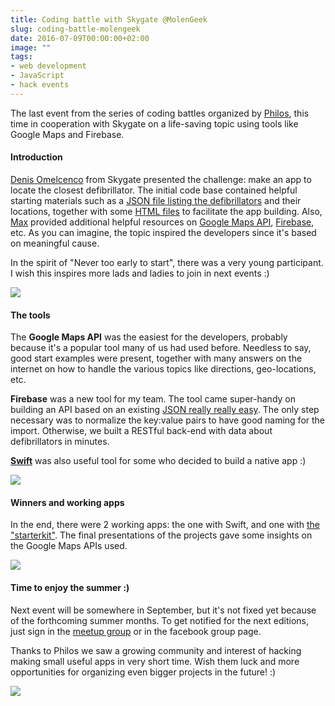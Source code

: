 ```yaml
---
title: Coding battle with Skygate @MolenGeek
slug: coding-battle-molengeek
date: 2016-07-09T00:00:00+02:00
image: ""
tags:
- web development
- JavaScript
- hack events
---
```


The last event from the series of coding battles organized by [Philos][1], this time in cooperation with Skygate on a life-saving topic using tools like Google Maps and Firebase.

#### Introduction

[Denis Omelcenco][2] from Skygate presented the challenge: make an app to locate the closest defibrillator. The initial code base contained helpful starting materials such as a [JSON file listing the defibrillators][3] and their locations, together with some [HTML files][4] to facilitate the app building. Also, [Max][5] provided additional helpful resources on [Google Maps API][6], [Firebase][7], etc. As you can imagine, the topic inspired the developers since it's based on meaningful cause.

In the spirit of "Never too early to start", there was a very young participant. I wish this inspires more lads and ladies to join in next events&nbsp;:)

![][8]

#### The tools

The **Google Maps API** was the easiest for the developers, probably because it's a popular tool many of us had used before. Needless to say, good start examples were present, together with many answers on the internet on how to handle the various topics like directions, geo-locations, etc.

**Firebase** was a new tool for my team. The tool came super-handy on building an API based on an existing [JSON really really easy][10]. The only step necessary was to normalize the key:value pairs to have good naming for the import. Otherwise, we built a RESTful back-end with data about defibrillators in minutes.

[**Swift**][11] was also useful tool for some who decided to build a native app&nbsp;:)

![][12]

#### Winners and working&nbsp;apps

In the end, there were 2 working apps: the one with Swift, and one with [the "starterkit"][14]. The final presentations of the projects gave some insights on the Google Maps APIs used.

![][15]

#### Time to enjoy the summer&nbsp;:)

Next event will be somewhere in September, but it's not fixed yet because of the forthcoming summer months. To get notified for the next editions, just sign in the [meetup group][16] or in the facebook group page.

Thanks to Philos we saw a growing community and interest of hacking making small useful apps in very short time. Wish them luck and more opportunities for organizing even bigger projects in the future!&nbsp;:)

![][17]

[1]: https://www.philos.io/
[2]: https://twitter.com/denisomelcenco
[3]: https://github.com/DenisSkygate/CodingBattle/blob/master/Defibrillators.json
[4]: https://github.com/DenisSkygate/CodingBattle
[5]: https://twitter.com/maxczet
[6]: https://developers.google.com/maps/
[7]: https://www.firebase.com/
[8]: https://cdn-images-1.medium.com/max/800/1*ZiiIav-nONmY-C8LqOIxdw.jpeg
[9]: https://www.facebook.com/philos.io
[10]: https://www.firebase.com/docs/rest/quickstart.html
[11]: https://developer.apple.com/swift/
[12]: https://cdn-images-1.medium.com/max/800/1*EEgjG4Ja_L5iScKDLYM2Yg.jpeg
[13]: https://www.facebook.com/philos.io/
[14]: https://github.com/DenisSkygate
[15]: https://cdn-images-1.medium.com/max/800/1*A5RYiojFrUUUxRklNiRT8Q.jpeg
[16]: http://www.meetup.com/javascriptlab/
[17]: https://cdn-images-1.medium.com/max/800/1*T1IwXqRxsa26rQ2Wu1Sf8A.jpeg
